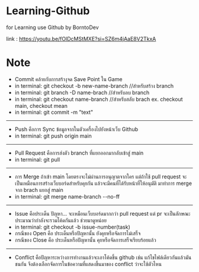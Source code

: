 # Learning-Github
for Learning use Github by BorntoDev

link : https://youtu.be/fOlDcMStMXE?si=SZ6m4jAaE8V2TkxA

# Note
- Commit คล้ายกับการสร้างุจด Save Point ใน Game
- in terminal: git checkout -b new-name-branch //สำหรับสร้าง branch
- in terminal: git branch -D name-brach //สำหรับลบ branch
- in terminal: git checkout name-branch //สำหรับสลับ brach ex. checkout main, checkout mean
- in terminal: git commit -m "text"

---

- Push คือการ Sync ข้อมูลจากในตัวเครื่องไปยังหน้าเว็บ Github
- in terminal: git push origin main

---

- Pull Request คือการส่งตัว branch ที่แยกออกมากลับเข้าสู่ main
- in terminal: git pull

---

- การ Merge ถ้าเข้า main โดยตรงจะไม่ผ่านการอนุญาตจากใคร แต่ถ้าใช้ pull request จะเป็นเหมือนการสร้างเว็บบอร์ดสำหรับคุยกัน แล้วจะมีคนที่ได้รับหน้าที่ให้อนุมัติ มาทำการ merge จาก brach แยกสู่ main
- in terminal: git merge name-branch --no-ff

---

- Issue คือประเด็น ปัญหา... จะเหมือนเว็บบอร์ดมากกว่า pull request แต่ pr จะเป็นลักษณะประมาณว่ากำลังจะรวมโค้ดกันแล้ว ช่วยมาดูหน่อย
- in terminal: git checkout -b issue-number(task) 
- กรณีของ Open คือ ประเด็นหรือปัญหานั้น ยังคุยหรือจัดการไม่เสร็จ
- กรณีของ Close คือ ประเด็นหรือปัญหานั้น คุยหรือจัดการเสร็จเรียบร้อยแล้ว

---

- Conflict คือปัญหาระหว่างการทำงานแล้วจะเอาโค้ดขึ้น github เช่น แก้ไขไฟล์เดียวกันแล้วมันชนกัน จึงต้องเลือกจัดการในข้อความที่แสดงขึ้นมาของ conflict ว่าจะใช้ตัวไหน